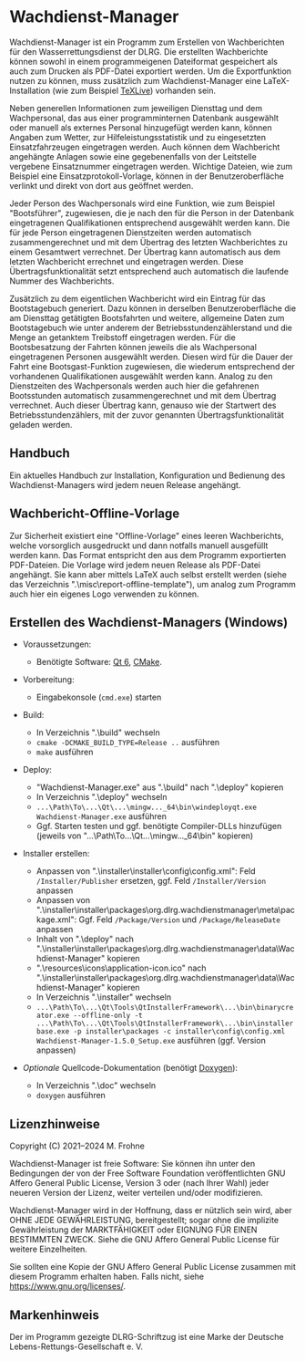 # Wachdienst-Manager

Wachdienst-Manager ist ein Programm zum Erstellen von Wachberichten für den Wasserrettungsdienst der DLRG.
Die erstellten Wachberichte können sowohl in einem programmeigenen Dateiformat gespeichert als auch zum Drucken
als PDF-Datei exportiert werden. Um die Exportfunktion nutzen zu können, muss zusätzlich zum Wachdienst-Manager
eine LaTeX-Installation (wie zum Beispiel [TeXLive](https://www.tug.org/texlive)) vorhanden sein.  

Neben generellen Informationen zum jeweiligen Diensttag und dem Wachpersonal, das aus einer programminternen Datenbank
ausgewählt oder manuell als externes Personal hinzugefügt werden kann, können Angaben zum Wetter, zur Hilfeleistungsstatistik
und zu eingesetzten Einsatzfahrzeugen eingetragen werden. Auch können dem Wachbericht angehängte Anlagen sowie eine
gegebenenfalls von der Leitstelle vergebene Einsatznummer eingetragen werden. Wichtige Dateien, wie zum Beispiel eine
Einsatzprotokoll-Vorlage, können in der Benutzeroberfläche verlinkt und direkt von dort aus geöffnet werden.  

Jeder Person des Wachpersonals wird eine Funktion, wie zum Beispiel "Bootsführer", zugewiesen, die je nach den für
die Person in der Datenbank eingetragenen Qualifikationen entsprechend ausgewählt werden kann. Die für jede Person
eingetragenen Dienstzeiten werden automatisch zusammengerechnet und mit dem Übertrag des letzten Wachberichtes zu
einem Gesamtwert verrechnet. Der Übertrag kann automatisch aus dem letzten Wachbericht errechnet und eingetragen
werden. Diese Übertragsfunktionalität setzt entsprechend auch automatisch die laufende Nummer des Wachberichts.  

Zusätzlich zu dem eigentlichen Wachbericht wird ein Eintrag für das Bootstagebuch generiert. Dazu können in derselben
Benutzeroberfläche die am Diensttag getätigten Bootsfahrten und weitere, allgemeine Daten zum Bootstagebuch wie unter
anderem der Betriebsstundenzählerstand und die Menge an getanktem Treibstoff eingetragen werden. Für die Bootsbesatzung
der Fahrten können jeweils die als Wachpersonal eingetragenen Personen ausgewählt werden. Diesen wird für die Dauer
der Fahrt eine Bootsgast-Funktion zugewiesen, die wiederum entsprechend der vorhandenen Qualifikationen ausgewählt
werden kann. Analog zu den Dienstzeiten des Wachpersonals werden auch hier die gefahrenen Bootsstunden automatisch
zusammengerechnet und mit dem Übertrag verrechnet. Auch dieser Übertrag kann, genauso wie der Startwert
des Betriebsstundenzählers, mit der zuvor genannten Übertragsfunktionalität geladen werden.

## Handbuch

Ein aktuelles Handbuch zur Installation, Konfiguration und Bedienung des Wachdienst-Managers wird jedem neuen Release angehängt.

## Wachbericht-Offline-Vorlage

Zur Sicherheit existiert eine "Offline-Vorlage" eines leeren Wachberichts, welche vorsorglich ausgedruckt und dann notfalls
manuell ausgefüllt werden kann. Das Format entspricht den aus dem Programm exportierten PDF-Dateien. Die Vorlage wird jedem
neuen Release als PDF-Datei angehängt. Sie kann aber mittels LaTeX auch selbst erstellt werden (siehe das Verzeichnis
".\misc\report-offline-template"), um analog zum Programm auch hier ein eigenes Logo verwenden zu können.

## Erstellen des Wachdienst-Managers (Windows)

- Voraussetzungen:
  - Benötigte Software: [Qt 6](https://www.qt.io/product/qt6), [CMake](https://cmake.org/).

- Vorbereitung:
  - Eingabekonsole (`cmd.exe`) starten

- Build:
  - In Verzeichnis ".\build" wechseln
  - `cmake -DCMAKE_BUILD_TYPE=Release ..` ausführen
  - `make` ausführen

- Deploy:
  - "Wachdienst-Manager.exe" aus ".\build" nach ".\deploy" kopieren
  - In Verzeichnis ".\deploy" wechseln
  - `...\Path\To\...\Qt\...\mingw..._64\bin\windeployqt.exe Wachdienst-Manager.exe` ausführen
  - Ggf. Starten testen und ggf. benötigte Compiler-DLLs hinzufügen (jeweils von "...\Path\To\...\Qt\...\mingw..._64\bin" kopieren)

- Installer erstellen:
  - Anpassen von ".\installer\installer\config\config.xml": Feld `/Installer/Publisher` ersetzen, ggf. Feld `/Installer/Version` anpassen
  - Anpassen von ".\installer\installer\packages\org.dlrg.wachdienstmanager\meta\package.xml": Ggf. Feld `/Package/Version` und `/Package/ReleaseDate` anpassen
  - Inhalt von ".\deploy" nach ".\installer\installer\packages\org.dlrg.wachdienstmanager\data\Wachdienst-Manager" kopieren
  - ".\resources\icons\application-icon.ico" nach ".\installer\installer\packages\org.dlrg.wachdienstmanager\data\Wachdienst-Manager" kopieren
  - In Verzeichnis ".\installer" wechseln
  - `...\Path\To\...\Qt\Tools\QtInstallerFramework\...\bin\binarycreator.exe --offline-only -t ...\Path\To\...\Qt\Tools\QtInstallerFramework\...\bin\installerbase.exe -p installer\packages -c installer\config\config.xml Wachdienst-Manager-1.5.0_Setup.exe` ausführen (ggf. Version anpassen)

- *Optionale* Quellcode-Dokumentation (benötigt [Doxygen](https://github.com/doxygen/doxygen)):
  - In Verzeichnis ".\doc" wechseln
  - `doxygen` ausführen

## Lizenzhinweise

Copyright (C) 2021–2024 M. Frohne  

Wachdienst-Manager ist freie Software: Sie können ihn unter den Bedingungen der
von der Free Software Foundation veröffentlichten GNU Affero General Public License,
Version 3 oder (nach Ihrer Wahl) jeder neueren Version der Lizenz,
weiter verteilen und/oder modifizieren.  

Wachdienst-Manager wird in der Hoffnung, dass er nützlich sein wird,
aber OHNE JEDE GEWÄHRLEISTUNG, bereitgestellt; sogar ohne die implizite
Gewährleistung der MARKTFÄHIGKEIT oder EIGNUNG FÜR EINEN BESTIMMTEN ZWECK.
Siehe die GNU Affero General Public License für weitere Einzelheiten.  

Sie sollten eine Kopie der GNU Affero General Public License zusammen mit diesem
Programm erhalten haben. Falls nicht, siehe https://www.gnu.org/licenses/.

## Markenhinweis

Der im Programm gezeigte DLRG-Schriftzug ist eine Marke der Deutsche Lebens-Rettungs-Gesellschaft e. V.
